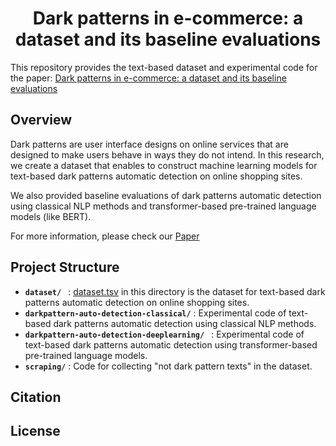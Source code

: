 <h1 style="text-align:center;"> Dark patterns in e-commerce: a dataset and its baseline evaluations </h1> 

This repository provides the text-based dataset and experimental code for the paper: [Dark patterns in e-commerce: a dataset and its baseline evaluations]()

## Overview

Dark patterns are user interface designs on online services that are designed to make users behave in ways they do not intend. In this research, we create a dataset that enables to construct machine learning models for text-based dark patterns automatic detection on online shopping sites. 

We also provided baseline evaluations of dark patterns automatic detection using classical NLP methods and transformer-based pre-trained language models (like BERT). 

For more information, please check our [Paper]()

## Project Structure
- **`dataset/ `** : [dataset.tsv]() in this directory is the dataset for text-based dark patterns automatic detection on online shopping sites. 
- **`darkpattern-auto-detection-classical/`** : Experimental code of text-based dark patterns automatic detection using classical NLP methods.
- **`darkpattern-auto-detection-deeplearning/ `** : Experimental code of text-based dark patterns automatic detection using transformer-based pre-trained language models.
- **`scraping/`** : Code for collecting "not dark pattern texts" in the dataset.

## Citation

## License

